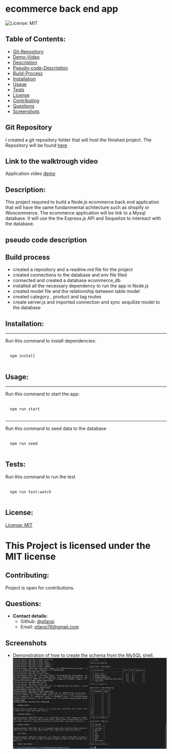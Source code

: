 # ecommerce back end app

![License: MIT](https://img.shields.io/badge/License-MIT-blue)

## Table of Contents:

- [Git-Repository](#git-repository)
- [Demo-Video](#walktrough-video)
- [Description](#description)
- [Pseudo-code-Description](#pseudo-code-description)
- [Build-Process](#build-process)
- [Installation](#installation)
- [Usage](#usage)
- [Tests](#tests)
- [License](#license)
- [Contributing](#contributing)
- [Questions](#questions)
- [Screenshots](#screenshots)

## Git Repository

I created a git repository folder that will host the finished project. The Repository will be found [here](https://github.com/pfansi/ecommerce-app)

## Link to the walktrough video

Application video [demo](https://drive.google.com/file/d/1NVzOwZAUUZYEC7-LWJ3extXBNmCoQ2hG/view?usp=sharing)

## Description:

This project required to build a Node.js ecommerce back end application that will have the same fundanmental achitecture such as shopify or Woocommerce.
The ecommerce application will be link to a Mysql database.
It will use the the Express.js API and Sequelize to intereact with the database.

## pseudo code description

## Build process

- created a repository and a readme.md file for the project
- created connections to the database and env file filed
- connected and created a database ecommerce_db
- installed all the necessary dependency to run the app in Node.js
- created model file and the relationship between table model
- created category , product and tag routes
- create server.js and imported connection and sync sequilize model to the database

## Installation:

---

Run this command to install dependencies:

  <pre><code>
  npm install
  </code></pre>

## Usage:

---

Run this command to start the app:

  <pre><code>
  npm run start
  </code></pre>

---

Run this command to seed data to the database

  <pre><code>
  npm run seed
  </code></pre>

## Tests:

Run this command to run the test

<pre><code>
  npm run test:watch
  </code></pre>

## License:

[License: MIT](https://opensource.org/licenses/MIT)

# This Project is licensed under the MIT license

## Contributing:

Project is open for contributions.

## Questions:

- **Contact details:**
  - Github: [@pfansi](https://github.com/pfansi)
  - Email: pfansi76@gmail.com

## Screenshots

- Demonstration of how to create the schema from the MySQL shell.
  ![screenshot](./assets/images/seed_and%20_tables.PNG)
